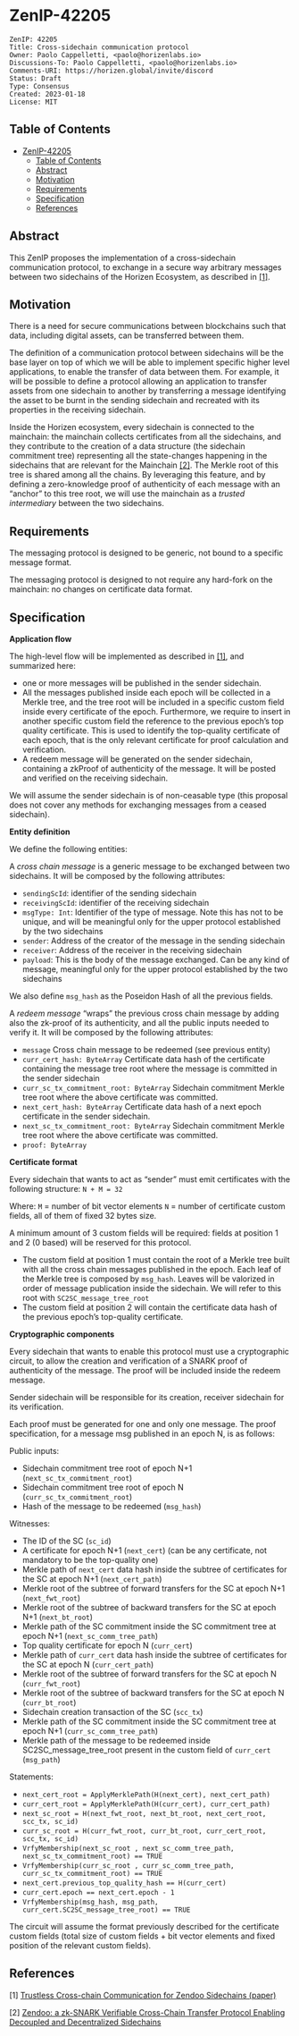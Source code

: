 
# ZenIP-42205

    ZenIP: 42205
    Title: Cross-sidechain communication protocol 
    Owner: Paolo Cappelletti, <paolo@horizenlabs.io>
    Discussions-To: Paolo Cappelletti, <paolo@horizenlabs.io>
    Comments-URI: https://horizen.global/invite/discord
    Status: Draft
    Type: Consensus
    Created: 2023-01-18
    License: MIT

## Table of Contents

- [ZenIP-42205](#zenip-42205)
  - [Table of Contents](#table-of-contents)
  - [Abstract](#abstract)
  - [Motivation](#motivation)
  - [Requirements](#requirements)
  - [Specification](#specification)
  - [References](#references)


## Abstract

This ZenIP proposes the implementation of a cross-sidechain communication protocol, to exchange in a secure way arbitrary messages between two sidechains of the Horizen Ecosystem, as described in [[1]](#references).


## Motivation

There is a need for secure communications between blockchains such that data, including digital assets, can be transferred between them.

The definition of a communication protocol between sidechains will be the base layer on top of which we will be able to implement specific higher level applications, to enable the transfer of data between them. 
For example, it will be possible to define a protocol allowing an application to transfer assets from one sidechain to another by transferring a message identifying the asset to be burnt in the sending sidechain and recreated with its properties in the receiving sidechain.

Inside the Horizen ecosystem, every sidechain is connected to the mainchain: the mainchain collects certificates from all the sidechains, and they contribute to the creation of a data structure  (the sidechain commitment tree) representing all the state-changes happening in the sidechains that are relevant for the Mainchain [[2]](#references). 
The Merkle root of this tree is shared among all the chains. 
By leveraging this feature, and by defining a zero-knowledge proof of authenticity of each message with an “anchor” to this tree root, we will use the mainchain as a  *trusted intermediary* between the two sidechains.

## Requirements

The messaging protocol is designed to be generic, not bound to a specific message format.

The messaging protocol is designed to not require any hard-fork on the mainchain: no changes on certificate data format.


## Specification

**Application flow**

The high-level flow will be implemented as described in [[1]](#references), and summarized here:
- one or more messages will be published in the sender sidechain.
- All the messages published inside each epoch will be collected in a Merkle tree, and the tree root will be included in a specific custom field inside every certificate of the epoch.
Furthermore, we require to insert in another specific custom field the reference to the previous epoch’s top quality certificate. This is used to identify the top-quality certificate of each epoch, that is the only relevant certificate for proof calculation and verification.
- A redeem message will be generated on the sender sidechain, containing a zkProof of authenticity of the message. It will be posted and verified on the receiving sidechain.

We will assume the sender sidechain is of non-ceasable type (this proposal does not cover any  methods for exchanging messages from a ceased sidechain).

**Entity definition**

We define the following entities:

A *cross chain message* is a generic message to be exchanged between two sidechains.
It will be composed by the following attributes:
- `sendingScId`: 	identifier of the sending sidechain
- `receivingScId`: identifier of the receiving sidechain
- `msgType: Int`: Identifier of the type of message.
Note this has not to be unique, and will be meaningful only for the upper protocol established by the two sidechains
- `sender`:  Address of the creator of the message in the sending sidechain 
- `receiver`:   Address of the receiver   in the receiving sidechain 
- `payload`: This is the body of the message exchanged. 
Can be any kind of message, meaningful only for the upper protocol established by the two sidechains

We also define `msg_hash` as the  Poseidon Hash of all the previous fields.
 
A *redeem message* “wraps” the previous cross chain message by adding also the zk-proof of its authenticity, and all the public inputs needed  to verify it.
It will be composed by the following attributes:
- `message`
Cross chain message to be redeemed (see previous entity)
- `curr_cert_hash: ByteArray`
Certificate data hash of the certificate containing the message tree root where the message is committed in the sender sidechain
- `curr_sc_tx_commitment_root: ByteArray`
Sidechain commitment Merkle tree root where the above certificate was committed.
- `next_cert_hash: ByteArray`
Certificate data hash of a next epoch certificate in the sender sidechain.
- `next_sc_tx_commitment_root: ByteArray`
Sidechain commitment Merkle tree root where the above certificate was committed.
- `proof: ByteArray`

**Certificate format**

Every sidechain that wants to act as “sender” must emit certificates with the following structure:
`N + M = 32 `

Where: 
`M` = number of bit vector elements
`N` = number of certificate custom fields, all of them of fixed 32 bytes size.

A minimum amount of 3 custom fields will be required: fields at position 1 and 2 (0 based) will be reserved for this protocol.
- The custom field at position 1 must contain the root of a Merkle tree built with all the  cross chain messages published in the epoch.
Each leaf of the Merkle tree is composed by `msg_hash`. Leaves will be valorized in order of message publication inside the sidechain.
We will refer to this root with `SC2SC_message_tree_root` 
- The custom field at position 2 will contain the certificate data hash of the previous epoch’s top-quality certificate.

**Cryptographic components**

Every sidechain that wants to enable this protocol must use a cryptographic circuit, to allow the creation and verification of a SNARK proof of authenticity of the message. The proof will be included inside the redeem message.

Sender sidechain will be responsible for its creation, receiver sidechain for its verification.

Each proof must be generated for one and only one message.
The proof specification, for a message msg published in an epoch N, is as follows:

Public inputs:
- Sidechain commitment tree root of epoch N+1 (`next_sc_tx_commitment_root`)
- Sidechain commitment tree root of epoch N (`curr_sc_tx_commitment_root`)
- Hash of the message to be redeemed (`msg_hash`)

Witnesses:

- The ID of the SC (`sc_id`)
- A certificate for epoch N+1 (`next_cert`)
(can be any certificate, not mandatory to be the top-quality one)
- Merkle path of `next_cert` data hash inside the subtree of certificates for the SC at epoch N+1 (`next_cert_path`)
- Merkle root of the subtree of forward transfers for the SC at epoch N+1 (`next_fwt_root`)
- Merkle root of the subtree of backward transfers for the SC at epoch N+1 (`next_bt_root`)
- Merkle path of the SC commitment inside the SC commitment tree at epoch N+1 (`next_sc_comm_tree_path`)
- Top quality certificate for epoch N (`curr_cert`)
- Merkle path of `curr_cert` data hash inside the subtree of certificates for the SC at epoch N (`curr_cert_path`)
- Merkle root of the subtree of forward transfers for the SC at epoch N (`curr_fwt_root`)
- Merkle root of the subtree of backward transfers for the SC at epoch N (`curr_bt_root`)
- Sidechain creation transaction of the SC (`scc_tx`)
- Merkle path of the SC commitment inside the SC commitment tree at epoch N+1 (`curr_sc_comm_tree_path`)
- Merkle path of the message to be redeemed inside SC2SC_message_tree_root present in the custom field of `curr_cert` (`msg_path`)

Statements:
- `next_cert_root = ApplyMerklePath(H(next_cert), next_cert_path)`
- `curr_cert_root = ApplyMerklePath(H(curr_cert), curr_cert_path)`
- `next_sc_root = H(next_fwt_root, next_bt_root, next_cert_root, scc_tx, sc_id)`
- `curr_sc_root = H(curr_fwt_root, curr_bt_root, curr_cert_root, scc_tx, sc_id)`
- `VrfyMembership(next_sc_root , next_sc_comm_tree_path, next_sc_tx_commitment_root) == TRUE`
- `VrfyMembership(curr_sc_root , curr_sc_comm_tree_path, curr_sc_tx_commitment_root) == TRUE`
- `next_cert.previous_top_quality_hash == H(curr_cert)`
- `curr_cert.epoch == next_cert.epoch - 1`
- `VrfyMembership(msg_hash, msg_path, curr_cert.SC2SC_message_tree_root) == TRUE`
 
The circuit will assume the format previously described for the certificate custom fields (total size of custom fields + bit vector elements and fixed position of the relevant custom fields).

## References

[1] [Trustless Cross-chain Communication for Zendoo Sidechains (paper) 
](https://arxiv.org/pdf/2209.03907.pdf)

[2] [Zendoo: a zk-SNARK Verifiable Cross-Chain Transfer Protocol Enabling Decoupled and Decentralized Sidechains](https://www.horizen.io/assets/files/Horizen-Sidechain-Zendoo-A_zk-SNARK-Verifiable-Cross-Chain-Transfer-Protocol.pdf)



